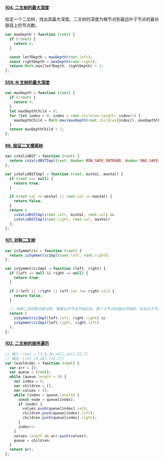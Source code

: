 #### [104. 二叉树的最大深度](https://leetcode.cn/problems/maximum-depth-of-binary-tree/)

给定一个二叉树，找出其最大深度。二叉树的深度为根节点到最远叶子节点的最长路径上的节点数。

```js
var maxDepth = function (root) {
  if (!root) {
    return 0;
  }

  const letfDepth = maxDepth(root.left);
  const rightDepth = maxDepth(root.right);
  return Math.max(letfDepth, rightDepth) + 1;
};
```

#### [559. N 叉树的最大深度](https://leetcode.cn/problems/maximum-depth-of-n-ary-tree/)

```js
var maxDepth = function (root) {
  if (!root) {
    return 0;
  }
  let maxDepthChild = 0;
  for (let index = 0; index < root.children.length; index++) {
    maxDepthChild = Math.max(maxDepth(root.children[index]), maxDepthChild);
  }
  return maxDepthChild + 1;
};
```

#### [98. 验证二叉搜索树](https://leetcode.cn/problems/validate-binary-search-tree/)

```js
var isValidBST = function (root) {
  return isValidBSTImpl(root, Number.MIN_SAFE_INTEGER, Number.MAX_SAFE_INTEGER);
};

var isValidBSTImpl = function (root, minVal, maxVal) {
  if (root === null) {
    return true;
  }

  if (root.val <= minVal || root.val >= maxVal) {
    return false;
  }
  return (
    isValidBSTImpl(root.left, minVal, root.val) &&
    isValidBSTImpl(root.right, root.val, maxVal)
  );
};
```

#### [101. 对称二叉树](https://leetcode.cn/problems/symmetric-tree/)

```js
var isSymmetric = function (root) {
  return isSymmetricImpl(root.left, root.right);
};

var isSymmetricImpl = function (left, right) {
  if (left == null && right == null) {
    return true;
  }

  if (!left || !right || left.val !== right.val) {
    return false;
  }

  // 判断二叉树是否是对称，需要从子节点开始比较，两个子节点的值必须相同，并且左子节点的右子节点（如果有）必须等于右子节点的左子节		点，左子节点的左子节点必须等于右子节点的右子节点。
  return (
    isSymmetricImpl(left.left, right.right) &&
    isSymmetricImpl(left.right, right.left)
  );
};
```

#### [102. 二叉树的层序遍历](https://leetcode.cn/problems/binary-tree-level-order-traversal/)

```js
// 输入：root = [3,9,20,null,null,15,7]
// 输出：[[3],[9,20],[15,7]]
var levelOrder = function (root) {
  var arr = [];
  var queue = [root];
  while (queue.length > 0) {
    var index = 0;
    var children = [];
    var values = [];
    while (index < queue.length) {
      const node = queue[index];
      if (node) {
        values.push(queue[index].val);
        children.push(queue[index].left);
        children.push(queue[index].right);
      }
      index++;
    }
    values.length && arr.push(values);
    queue = children;
  }
  return arr;
};
```
